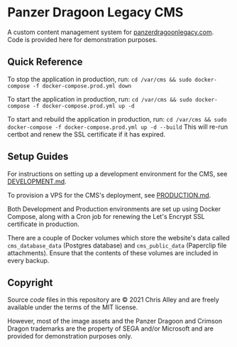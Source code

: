 Panzer Dragoon Legacy CMS
=========================

A custom content management system for
[panzerdragoonlegacy.com](http://www.panzerdragoonlegacy.com). Code is provided
here for demonstration purposes.

Quick Reference
---------------

To stop the application in production, run:
`cd /var/cms && sudo docker-compose -f docker-compose.prod.yml down`

To start the application in production, run:
`cd /var/cms && sudo docker-compose -f docker-compose.prod.yml up -d`

To start and rebuild the application in production, run:
`cd /var/cms && sudo docker-compose -f docker-compose.prod.yml up -d --build`
This will re-run certbot and renew the SSL certificate if it has expired.

Setup Guides
------------

For instructions on setting up a development environment for the CMS, see
[DEVELOPMENT.md](DEVELOPMENT.md).

To provision a VPS for the CMS's deployment,
see [PRODUCTION.md](PRODUCTION.md).

Both Development and Production environments are set up using Docker Compose,
along with a Cron job for renewing the Let's Encrypt SSL certificate in
production.

There are a couple of Docker volumes which store the website's data called
`cms_database_data` (Postgres database) and `cms_public_data` (Paperclip file
attachments). Ensure that the contents of these volumes are included in every
backup.

Copyright
---------

Source *code* files in this repository are © 2021 Chris Alley and are freely
available under the terms of the MIT license.

However, most of the image assets and the Panzer Dragoon and Crimson Dragon
trademarks are the property of SEGA and/or Microsoft and are provided for
demonstration purposes only.
